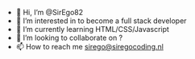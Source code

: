 - 👋 Hi, I’m @SirEgo82
- 👀 I’m interested in to become a full stack developer
- 🌱 I’m currently learning HTML/CSS/Javascript
- 💞️ I’m looking to collaborate on ?
- 📫 How to reach me sirego@siregocoding.nl

<!---
SirEgo82/SirEgo82 is a ✨ special ✨ repository because its `README.md` (this file) appears on your GitHub profile.
You can click the Preview link to take a look at your changes.
--->

